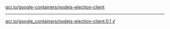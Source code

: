 [gcr.io/google-containers/nodejs-election-client](https://hub.docker.com/r/abcz/nodejs-election-client/tags/) 

----
[gcr.io/google_containers/nodejs-election-client:0.1 √](https://hub.docker.com/r/abcz/nodejs-election-client/tags/)

